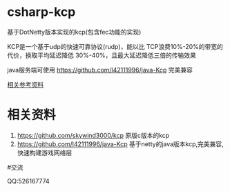 # csharp-kcp

基于DotNetty版本实现的kcp(包含fec功能的实现)

KCP是一个基于udp的快速可靠协议(rudp)，能以比 TCP浪费10%-20%的带宽的代价，换取平均延迟降低 30%-40%，且最大延迟降低三倍的传输效果


java服务端可使用 https://github.com/l42111996/java-Kcp 完美兼容

[相关参考资料](https://github.com/l42111996/java-Kcp/blob/master/README.md)


# 相关资料

1. https://github.com/skywind3000/kcp 原版c版本的kcp
2. https://github.com/l42111996/java-Kcp 基于netty的java版本kcp,完美兼容,快速构建游戏网络层

#交流

QQ:526167774
